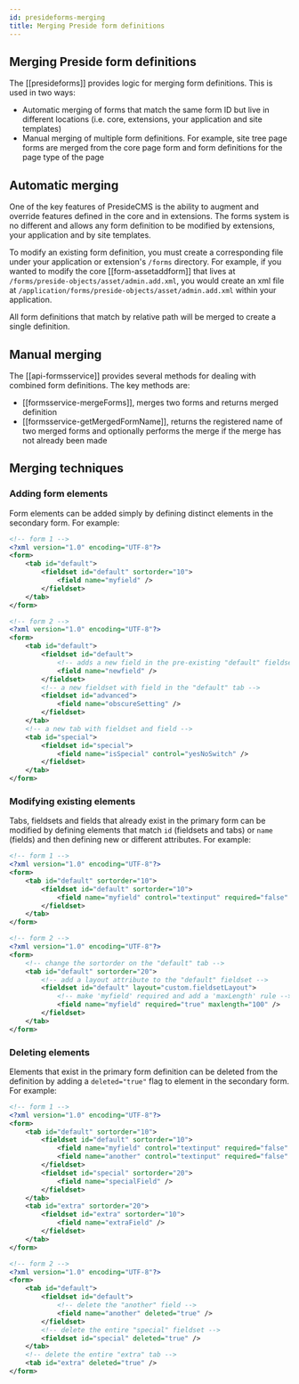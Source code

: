 ```yaml
---
id: presideforms-merging
title: Merging Preside form definitions
---
```


## Merging Preside form definitions

The [[presideforms]] provides logic for merging form definitions. This is used in two ways:

* Automatic merging of forms that match the same form ID but live in different locations (i.e. core, extensions, your application and site templates)
* Manual merging of multiple form definitions. For example, site tree page forms are merged from the core page form and form definitions for the page type of the page

## Automatic merging

One of the key features of PresideCMS is the ability to augment and override features defined in the core and in extensions. The forms system is no different and allows any form definition to be modified by extensions, your application and by site templates.

To modify an existing form definition, you must create a corresponding file under your application or extension's `/forms` directory. For example, if you wanted to modify the core [[form-assetaddform]] that lives at `/forms/preside-objects/asset/admin.add.xml`, you would create an xml file at `/application/forms/preside-objects/asset/admin.add.xml` within your application.

All form definitions that match by relative path will be merged to create a single definition.

## Manual merging

The [[api-formsservice]] provides several methods for dealing with combined form definitions. The key methods are:

* [[formsservice-mergeForms]], merges two forms and returns merged definition
* [[formsservice-getMergedFormName]], returns the registered name of two merged forms and optionally performs the merge if the merge has not already been made

## Merging techniques

### Adding form elements

Form elements can be added simply by defining distinct elements in the secondary form. For example:

```xml
<!-- form 1 -->
<?xml version="1.0" encoding="UTF-8"?>
<form>
	<tab id="default">
		<fieldset id="default" sortorder="10">
			<field name="myfield" />
		</fieldset>
	</tab>
</form>
```

```xml
<!-- form 2 -->
<?xml version="1.0" encoding="UTF-8"?>
<form>
	<tab id="default">
		<fieldset id="default">
			<!-- adds a new field in the pre-existing "default" fieldset and "default" tab -->
			<field name="newfield" />
		</fieldset>
		<!-- a new fieldset with field in the "default" tab -->
		<fieldset id="advanced">
			<field name="obscureSetting" />
		</fieldset>
	</tab>
	<!-- a new tab with fieldset and field -->
	<tab id="special">
		<fieldset id="special">
			<field name="isSpecial" control="yesNoSwitch" />
		</fieldset>
	</tab>
</form>
```

### Modifying existing elements

Tabs, fieldsets and fields that already exist in the primary form can be modified by defining elements that match `id` (fieldsets and tabs) or `name` (fields) and then defining new or different attributes. For example:

```xml
<!-- form 1 -->
<?xml version="1.0" encoding="UTF-8"?>
<form>
	<tab id="default" sortorder="10">
		<fieldset id="default" sortorder="10">
			<field name="myfield" control="textinput" required="false" />
		</fieldset>
	</tab>
</form>
```

```xml
<!-- form 2 -->
<?xml version="1.0" encoding="UTF-8"?>
<form>
	<!-- change the sortorder on the "default" tab -->
	<tab id="default" sortorder="20">
		<!-- add a layout attribute to the "default" fieldset -->
		<fieldset id="default" layout="custom.fieldsetLayout">
			<!-- make 'myfield' required and add a 'maxLength' rule -->
			<field name="myfield" required="true" maxlength="100" />
		</fieldset>
	</tab>
</form>
```

### Deleting elements

Elements that exist in the primary form definition can be deleted from the definition by adding a `deleted="true"` flag to element in the secondary form. For example:


```xml
<!-- form 1 -->
<?xml version="1.0" encoding="UTF-8"?>
<form>
	<tab id="default" sortorder="10">
		<fieldset id="default" sortorder="10">
			<field name="myfield" control="textinput" required="false" />
			<field name="another" control="textinput" required="false" />
		</fieldset>
		<fieldset id="special" sortorder="20">
			<field name="specialField" />
		</fieldset>
	</tab>
	<tab id="extra" sortorder="20">
		<fieldset id="extra" sortorder="10">
			<field name="extraField" />
		</fieldset>
	</tab>
</form>
```

```xml
<!-- form 2 -->
<?xml version="1.0" encoding="UTF-8"?>
<form>
	<tab id="default">
		<fieldset id="default">
			<!-- delete the "another" field -->
			<field name="another" deleted="true" />
		</fieldset>
		<!-- delete the entire "special" fieldset -->
		<fieldset id="special" deleted="true" />
	</tab>
	<!-- delete the entire "extra" tab -->
	<tab id="extra" deleted="true" />
</form>
```